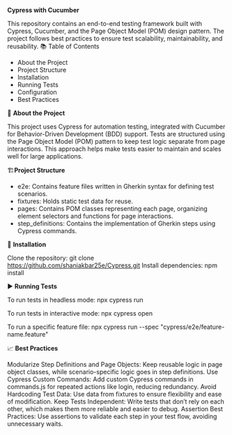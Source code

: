 ****Cypress with Cucumber****

This repository contains an end-to-end testing framework built with Cypress, Cucumber, and the Page Object Model (POM) design pattern. The project follows best practices to ensure test scalability, maintainability, and reusability.
📚 Table of Contents
- About the Project
- Project Structure
- Installation
- Running Tests
- Configuration
- Best Practices

📝 **About the Project**

This project uses Cypress for automation testing, integrated with Cucumber for Behavior-Driven Development (BDD) support. Tests are structured using the Page Object Model (POM) pattern to keep test logic separate from page interactions. This approach helps make tests easier to maintain and scales well for large applications.

🏗️**Project Structure**

- e2e: Contains feature files written in Gherkin syntax for defining test scenarios.
- fixtures: Holds static test data for reuse.
- pages: Contains POM classes representing each page, organizing element selectors and functions for page interactions.
- step_definitions: Contains the implementation of Gherkin steps using Cypress commands.

🚀 **Installation**

Clone the repository:
git clone https://github.com/shaniakbar25e/Cypress.git
Install dependencies:
npm install

▶️ **Running Tests**

To run tests in headless mode:
npx cypress run

To run tests in interactive mode:
npx cypress open

To run a specific feature file:
npx cypress run --spec "cypress/e2e/feature-name.feature"


📈 **Best Practices**

Modularize Step Definitions and Page Objects: Keep reusable logic in page object classes, while scenario-specific logic goes in step definitions.
Use Cypress Custom Commands: Add custom Cypress commands in commands.js for repeated actions like login, reducing redundancy.
Avoid Hardcoding Test Data: Use data from fixtures to ensure flexibility and ease of modification.
Keep Tests Independent: Write tests that don’t rely on each other, which makes them more reliable and easier to debug.
Assertion Best Practices: Use assertions to validate each step in your test flow, avoiding unnecessary waits.


